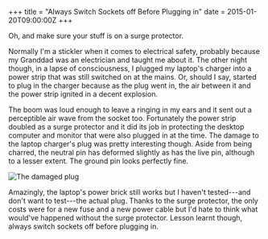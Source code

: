 +++
title = "Always Switch Sockets off Before Plugging in"
date = 2015-01-20T09:00:00Z
+++

Oh, and make sure your stuff is on a surge protector.

Normally I'm a stickler when it comes to electrical safety, probably because my Granddad was an electrician and taught me about it. The other night though, in a lapse of consciousness, I plugged my laptop's charger into a power strip that was still switched on at the mains. Or, should I say, started to plug in the charger because as the plug went in, the air between it and the power strip ignited in a decent explosion. 

<!--more-->

The boom was loud enough to leave a ringing in my ears and it sent out a perceptible air wave from the socket too. Fortunately the power strip doubled as a surge protector and it did its job in protecting the desktop computer and monitor that were also plugged in at the time. The damage to the laptop charger's plug was pretty interesting though. Aside from being charred, the neutral pin has deformed slightly as has the live pin, although to a lesser extent. The ground pin looks perfectly fine.

<div class="full-width-image-wrap">
  <img src="/images/posts/always-switch-sockets-off-before-plugging-in/plug-960px.jpeg" alt="The damaged plug"/>
</div>

Amazingly, the laptop's power brick still works but I haven't tested---and don't want to test---the actual plug. Thanks to the surge protector, the only costs were for a new fuse and a new power cable but I'd hate to think what would've happened without the surge protector. Lesson learnt though, always switch sockets off before plugging in.